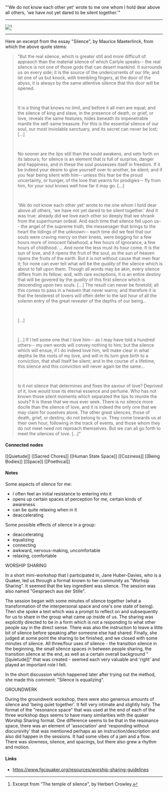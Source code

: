 ---
---

"'We do not know each other yet' wrote to me one whom I hold dear above all others, 'we have not yet dared to be silent together.'"

***
	
<img src="app://local/Users/jlorand/Documents/GitHub/kaleido/assets/excerpt-temple-of-silence.jpg"/>[^1]

[^1]: Excerpt from "The temple of silence", by Herbert Crowley. 

***

Here an excerpt from the essay "Silence", by Maurice Maeterlinck, from which the above quote stems: 

>"But the real silence, which is greater still and more difficult of appraoch than the material silence of which Carlyle speaks-- the real silence is not one of those gods that can desert mankind. It surrounds us on every side; it is the source of the undercurrents of our life; and let one of us but knock, with trembling fingers, at the door of the abyss, it is always by the same attentive silence that this door will be opened. 
>
>  <br>
>  
>It is a thing that knows no limit, and before it all men are equal; and the silence of king and slave, in the presence of death, or grief, or love, reveals the same features, hides beneath its impenetrable mantle the self-same treasure. For this is the essential silence of our soul, our most inviolable sanctuary, and its secret can never be lost; [...]  
>  
>  <br>
>  
>No sooner are the lips still than the sould awakens, and sets forth on its labours; for silence is an element that is full of surprise, danger and happiness, and in these the soul possesses itself in freedom. If it be indeed your desire to give yourself over to another, be silent; and if you fear being silent with him-- unless this fear be the proud uncertainty, or hunger, of the love that yearns for prodigies-- fly from him, for your soul knows well how far it may go. [...] 
>
>  <br>
> 
>'We do not know each other yet' wrote to me one whom I hold dear above all others, 'we have not yet dared to be silent together.' And it was true: already did we love each other so deeply that we shrank from the superhuman ordeal. And each time that silence fell upon us-- the angel of the supreme truth, the messenager that brings to the heart the tidings of the unknown-- each time did we feel that our souls were craving mercy on their knees, were begging for a few hours more of innocent falsehood, a few hours of ignorance, a few hours of childhood. ... And none the less must its hour come. It is the sun of love, and it ripens the fruit of the soul, as the sun of heaven ripens the fruits of the earth. But it is not without cause that men fear it; for none can ever tell what will be the *quality* of the silence which is about to fall upon them. Though all words may be akin, every silence differs from its fellow; and, with rare exceptions, it is an entire destiny that will be govered by the *quality* of this first silence which is descending upon two souls. [...] The result can never be foretold; all this comes to pass in a heaven that never warns; and therefore it is that the tenderest of lovers will often defer to the last hour of all the solemn entry of the great revealer of the depths of our being...
>
>  <br>
> 
>[...]
>
>  <br>
> 
>[...] If I tell some one that I love him-- as I may have told a hundred others-- my own words will convey nothing to him; but the silence which will ensue, if I do indeed love him, will make clear in what depths lie the roots of my love, and will in its turn give birth to a conviction, that shall itself be silent; and in the course of a lifetime, this silence and this conviction will never again be the same... 
>
>  <br>
> 
>Is it not silence that determines and fixes the savour of love? Deprived of it, love would lose its eternal essence and perfume. Who has not known those silent moments which separated the lips to reunite the souls? It is these that we mus ever seek. There is no silence more docile than the silence of love, and it is indeed the only one that we may claim for ouselves alone. The other great silences, those of death, grief, or destiny, do not belong to us. They come towards us at their own hour, following in the track of events, and those whom they do not meet need not reproach themselves. But we can all go forth to meet the silences of love. [...]"


	


#### Connected nodes

[[Quietude]]
[[Sacred Chores]]
[[Human State Space]]
[[Coziness]]
[[Being Bodies]]
[[Space]]
[[Poethical]]


#### Notes

Some aspects of silence for me:
- I often feel an initial resistance to entering into it
- opens up certain spaces of perception for me, certain kinds of awareness
- can be quite relaxing when in it
- deaccelerating
	
Some possible effects of silence in a group:
- deaccelerating
- equalizing
- connecting
- awkward, nervous-making, uncomfortable
- relaxing, comfortable

WORSHIP SHARING

In a short mini-workshop that I participated in, Jane Huber-Davies, who is a Quaker, led us through a format known to her community as "Worhsip Sharing". It seemed that the key ingredient was silence. The session was also named "Gespraech aus der Stille". 

The session began with some minutes of silence together (what a transformation of the interpersonal space and one's one state of being). Then she spoke a text which was a prompt to reflect on and subsequently for us to share in the group what came up inside of us. The sharing was explicitly directed to be in a form which is not a responding to what other people say in the direct sense. There was also the instruction to leave a little bit of silence before speaking after someone else had shared. Finally, she judged at some point the sharing to be finished, and we closed with some minutes of silence. All three/four uses of silence - the transition silence in the beginning, the small silence spaces in between people sharing, the transition silence at the end, as well as a certain overall background "[[quietude]]" that was created - seemed each very valuable and 'right' and played an important role I felt. 

In the short discussion which happened later after trying out the method, she made this comment: "Silence is equalizing". 

GROUNDWERK

During the groundwerk workshop, there were also generous amounts of silence and 'being quiet together'. It felt very intimate and slightly holy. The format of the "resonance space" that was used at the end of each of the three workshop days seems to have many similarities with the quaker Worship Sharing format. One difference seems to be that in the resonance space, there was an element of 'association' and 'responding without discursivity' that was mentioned perhaps as an instruction/description and also did happen in the sessions. It had some vibes of a jam and a flow. There was slowness, silence, and spacings, but there also grew a rhythm and motion. 






#### Links
- https://www.fgcquaker.org/resources/worship-sharing-guidelines